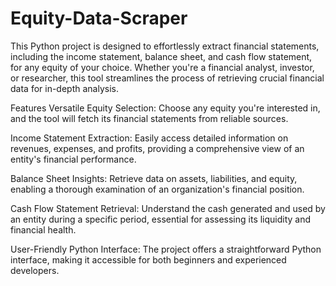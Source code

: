 # Equity-Data-Scraper

This Python project is designed to effortlessly extract financial statements, including the income statement, balance sheet, and cash flow statement, for any equity of your choice. Whether you're a financial analyst, investor, or researcher, this tool streamlines the process of retrieving crucial financial data for in-depth analysis.

Features
Versatile Equity Selection: Choose any equity you're interested in, and the tool will fetch its financial statements from reliable sources.

Income Statement Extraction: Easily access detailed information on revenues, expenses, and profits, providing a comprehensive view of an entity's financial performance.

Balance Sheet Insights: Retrieve data on assets, liabilities, and equity, enabling a thorough examination of an organization's financial position.

Cash Flow Statement Retrieval: Understand the cash generated and used by an entity during a specific period, essential for assessing its liquidity and financial health.

User-Friendly Python Interface: The project offers a straightforward Python interface, making it accessible for both beginners and experienced developers.
